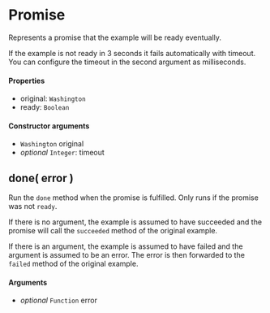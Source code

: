 Promise
=======

Represents a promise that the example will be ready eventually.

If the example is not ready in 3 seconds it fails automatically with timeout.
You can configure the timeout in the second argument as milliseconds.

#### Properties

- original: `Washington`
- ready: `Boolean`

#### Constructor arguments

- `Washington` original
- _optional_ `Integer`: timeout

done( error )
-------------

Run the `done` method when the promise is fulfilled. Only runs if
the promise was not `ready`.

If there is no argument, the example is assumed to have succeeded and the
promise will call the `succeeded` method of the original example.

If there is an argument, the example is assumed to have failed and the
argument is assumed to be an error. The error is then forwarded to the
`failed` method of the original example.

#### Arguments

- _optional_ `Function` error
